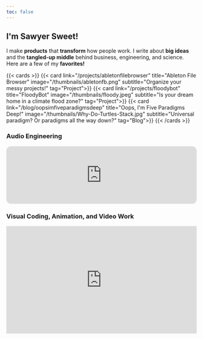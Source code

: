 ```yaml
---
toc: false
---
```

## I'm Sawyer Sweet!

I make **products** that **transform** how people work. I write about **big ideas** and the **tangled-up middle** behind business, engineering, and science. Here are a few of my **favorites!**


{{< cards >}}
  {{< card link="/projects/abletonfilebrowser" title="Ableton File Browser" image="/thumbnails/abletonfb.png" subtitle="Organize your messy projects!" tag="Project">}}
  {{< card link="/projects/floodybot" title="FloodyBot" image="/thumbnails/floody.jpeg" subtitle="Is your dream home in a climate flood zone?" tag="Project">}}
  {{< card link="/blog/oopsimfiveparadigmsdeep" title="Oops, I'm Five Paradigms Deep!" image="/thumbnails/Why-Do-Turtles-Stack.jpg" subtitle="Universal paradigm? Or paradigms all the way down?" tag="Blog">}}
{{< /cards >}}

### Audio Engineering
<iframe style="border-radius:12px" src="https://open.spotify.com/embed/playlist/65MaWGAMR34pMIz4ghiNl0?utm_source=generator" width="100%" height="152" frameBorder="0" allowfullscreen="" allow="autoplay; clipboard-write; encrypted-media; fullscreen; picture-in-picture" loading="lazy"></iframe>  

### Visual Coding, Animation, and Video Work
<div style="padding:56.25% 0 0 0;position:relative;"><iframe src="https://player.vimeo.com/video/996398920?badge=0&amp;autopause=0&amp;player_id=0&amp;app_id=58479" frameborder="0" allow="autoplay; fullscreen; picture-in-picture; clipboard-write; encrypted-media" style="position:absolute;top:0;left:0;width:100%;height:100%;" title="Sawyer Sweet/Nova New Chorus - Spring Summer 2024 Video"></iframe></div><script src="https://player.vimeo.com/api/player.js"></script>